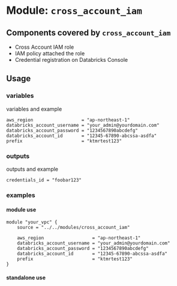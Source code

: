 # Module: `cross_account_iam`


## Components covered by `cross_account_iam`

* Cross Account IAM role
* IAM policy attached the role
* Credential registration on Databricks Console 

## Usage

### variables

variables and example

```
aws_region                  = "ap-northeast-1"
databricks_account_username = "your_admin@yourdomain.com"
databricks_account_password = "1234567890abcdefg"
databricks_account_id       = "12345-67890-abcssa-asdfa"
prefix                      = "ktmrtest123"
```

### outputs

outputs and example

```
credentials_id = "foobar123"
```

### examples

#### module use

```
module "your_vpc" {
    source = "../../modules/cross_account_iam"

    aws_region                  = "ap-northeast-1"
    databricks_account_username = "your_admin@yourdomain.com"
    databricks_account_password = "1234567890abcdefg"
    databricks_account_id       = "12345-67890-abcssa-asdfa"
    prefix                      = "ktmrtest123"
}
```


#### standalone use



